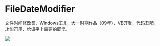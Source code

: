# FileDateModifier
文件时间修改器，Windows工具，大一时期作品（09年），VB开发，代码丑陋，功能可用，给知乎上需要的同学。

![](https://pic2.zhimg.com/v2-f6a7d595ab860dde816d1b39205a3af9_b.jpg)